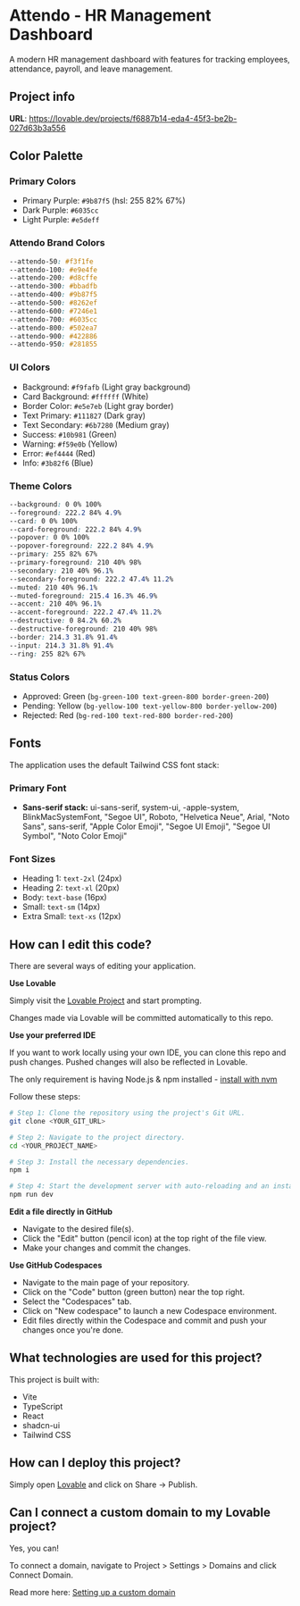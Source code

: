 
# Attendo - HR Management Dashboard

A modern HR management dashboard with features for tracking employees, attendance, payroll, and leave management.

## Project info

**URL**: https://lovable.dev/projects/f6887b14-eda4-45f3-be2b-027d63b3a556

## Color Palette

### Primary Colors
- Primary Purple: `#9b87f5` (hsl: 255 82% 67%)
- Dark Purple: `#6035cc`
- Light Purple: `#e5deff`

### Attendo Brand Colors
```css
--attendo-50: #f3f1fe
--attendo-100: #e9e4fe
--attendo-200: #d8cffe
--attendo-300: #bbadfb
--attendo-400: #9b87f5
--attendo-500: #8262ef
--attendo-600: #7246e1
--attendo-700: #6035cc
--attendo-800: #502ea7
--attendo-900: #422886
--attendo-950: #281855
```

### UI Colors
- Background: `#f9fafb` (Light gray background)
- Card Background: `#ffffff` (White)
- Border Color: `#e5e7eb` (Light gray border)
- Text Primary: `#111827` (Dark gray)
- Text Secondary: `#6b7280` (Medium gray)
- Success: `#10b981` (Green)
- Warning: `#f59e0b` (Yellow)
- Error: `#ef4444` (Red)
- Info: `#3b82f6` (Blue)

### Theme Colors
```css
--background: 0 0% 100%
--foreground: 222.2 84% 4.9%
--card: 0 0% 100%
--card-foreground: 222.2 84% 4.9%
--popover: 0 0% 100%
--popover-foreground: 222.2 84% 4.9%
--primary: 255 82% 67%
--primary-foreground: 210 40% 98%
--secondary: 210 40% 96.1%
--secondary-foreground: 222.2 47.4% 11.2%
--muted: 210 40% 96.1%
--muted-foreground: 215.4 16.3% 46.9%
--accent: 210 40% 96.1%
--accent-foreground: 222.2 47.4% 11.2%
--destructive: 0 84.2% 60.2%
--destructive-foreground: 210 40% 98%
--border: 214.3 31.8% 91.4%
--input: 214.3 31.8% 91.4%
--ring: 255 82% 67%
```

### Status Colors
- Approved: Green (`bg-green-100 text-green-800 border-green-200`)
- Pending: Yellow (`bg-yellow-100 text-yellow-800 border-yellow-200`) 
- Rejected: Red (`bg-red-100 text-red-800 border-red-200`)

## Fonts

The application uses the default Tailwind CSS font stack:

### Primary Font
- **Sans-serif stack:** ui-sans-serif, system-ui, -apple-system, BlinkMacSystemFont, "Segoe UI", Roboto, "Helvetica Neue", Arial, "Noto Sans", sans-serif, "Apple Color Emoji", "Segoe UI Emoji", "Segoe UI Symbol", "Noto Color Emoji"

### Font Sizes
- Heading 1: `text-2xl` (24px)
- Heading 2: `text-xl` (20px)
- Body: `text-base` (16px)
- Small: `text-sm` (14px)
- Extra Small: `text-xs` (12px)

## How can I edit this code?

There are several ways of editing your application.

**Use Lovable**

Simply visit the [Lovable Project](https://lovable.dev/projects/f6887b14-eda4-45f3-be2b-027d63b3a556) and start prompting.

Changes made via Lovable will be committed automatically to this repo.

**Use your preferred IDE**

If you want to work locally using your own IDE, you can clone this repo and push changes. Pushed changes will also be reflected in Lovable.

The only requirement is having Node.js & npm installed - [install with nvm](https://github.com/nvm-sh/nvm#installing-and-updating)

Follow these steps:

```sh
# Step 1: Clone the repository using the project's Git URL.
git clone <YOUR_GIT_URL>

# Step 2: Navigate to the project directory.
cd <YOUR_PROJECT_NAME>

# Step 3: Install the necessary dependencies.
npm i

# Step 4: Start the development server with auto-reloading and an instant preview.
npm run dev
```

**Edit a file directly in GitHub**

- Navigate to the desired file(s).
- Click the "Edit" button (pencil icon) at the top right of the file view.
- Make your changes and commit the changes.

**Use GitHub Codespaces**

- Navigate to the main page of your repository.
- Click on the "Code" button (green button) near the top right.
- Select the "Codespaces" tab.
- Click on "New codespace" to launch a new Codespace environment.
- Edit files directly within the Codespace and commit and push your changes once you're done.

## What technologies are used for this project?

This project is built with:

- Vite
- TypeScript
- React
- shadcn-ui
- Tailwind CSS

## How can I deploy this project?

Simply open [Lovable](https://lovable.dev/projects/f6887b14-eda4-45f3-be2b-027d63b3a556) and click on Share -> Publish.

## Can I connect a custom domain to my Lovable project?

Yes, you can!

To connect a domain, navigate to Project > Settings > Domains and click Connect Domain.

Read more here: [Setting up a custom domain](https://docs.lovable.dev/tips-tricks/custom-domain#step-by-step-guide)
